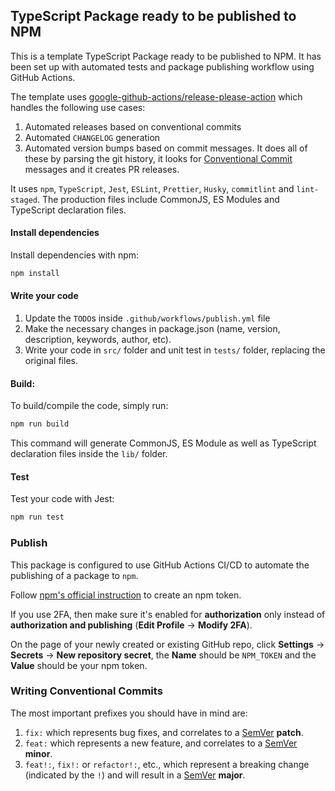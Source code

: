## TypeScript Package ready to be published to NPM

This is a template TypeScript Package ready to be published to NPM. It has been set up with automated tests and package publishing workflow using GitHub Actions.

The template uses [google-github-actions/release-please-action](https://github.com/google-github-actions/release-please-action) which handles the following use cases:
1. Automated releases based on conventional commits
2. Automated `CHANGELOG` generation
3. Automated version bumps based on commit messages. It does all of these by parsing the git history, it looks for [Conventional Commit](https://www.conventionalcommits.org/en/v1.0.0/) messages and it creates PR releases.

It uses `npm`, `TypeScript`, `Jest`, `ESLint`, `Prettier`, `Husky`, `commitlint` and `lint-staged`. The production files include CommonJS, ES Modules and TypeScript declaration files.

#### Install dependencies
Install dependencies with npm:
```bash
npm install
```

#### Write your code
1. Update the `TODO`s inside `.github/workflows/publish.yml` file
2. Make the necessary changes in package.json (name, version, description, keywords, author, etc).
3. Write your code in `src/` folder and unit test in `tests/` folder, replacing the original files.

#### Build:
To build/compile the code, simply run:
```bash
npm run build
```

This command will generate CommonJS, ES Module as well as TypeScript declaration files inside the `lib/` folder.

#### Test
Test your code with Jest:
```bash
npm run test
```

### Publish
This package is configured to use GitHub Actions CI/CD to automate the publishing of a package to `npm`.

Follow [npm's official instruction](https://docs.npmjs.com/creating-and-viewing-access-tokens) to create an npm token.

If you use 2FA, then make sure it's enabled for **authorization** only instead of **authorization and publishing** (**Edit Profile** -> **Modify 2FA**).

On the page of your newly created or existing GitHub repo, click **Settings** -> **Secrets** -> **New repository secret**, the **Name** should be `NPM_TOKEN` and the **Value** should be your npm token.


### Writing Conventional Commits
The most important prefixes you should have in mind are:

1. `fix:` which represents bug fixes, and correlates to a [SemVer](https://semver.org/) **patch**.
2. `feat:` which represents a new feature, and correlates to a [SemVer](https://semver.org/) **minor**.
3. `feat!:`, `fix!:` or `refactor!:`, etc., which represent a breaking change (indicated by the `!`) and will result in a [SemVer](https://semver.org/) **major**.